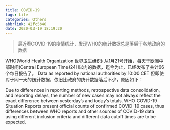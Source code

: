 ```yaml
---
title: COVID-19
tags: Life
categories: Others
abbrlink: 42fc5b46
date: 2020-03-19 18:19:20
---
```

> 最近看COVID-19的疫情统计，发现WHO的统计数据总是落后于各地政府的数据

WHO(World Health Organization 世界卫生组织) 从1月21号开始，每天于欧洲中部时间(Central European Time)24H以内的数据，迄今为止，已经发布了共计66个每日报告了。
Data as reported by national authorities by 10:00 CET
但即使对于同一天的统计数据，依旧比政府的统计数据落后不少，原因如下：

Due to differences in reporting methods, retrospective data consolidation, and reporting delays, the number of new cases may not always reflect the exact difference between yesterday’s and today’s totals. WHO COVID-19 Situation Reports present official counts of confirmed COVID-19 cases, thus differences between WHO reports and other sources of COVID-19 data using different inclusion criteria and different data cutoff times are to be expected.
